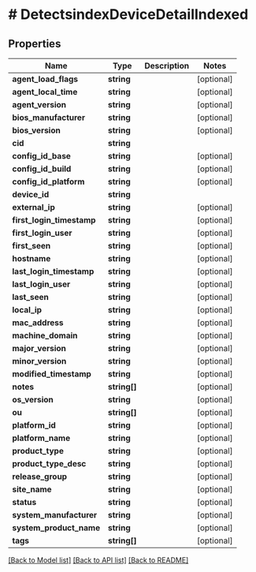 # # DetectsindexDeviceDetailIndexed

## Properties

Name | Type | Description | Notes
------------ | ------------- | ------------- | -------------
**agent_load_flags** | **string** |  | [optional]
**agent_local_time** | **string** |  | [optional]
**agent_version** | **string** |  | [optional]
**bios_manufacturer** | **string** |  | [optional]
**bios_version** | **string** |  | [optional]
**cid** | **string** |  |
**config_id_base** | **string** |  | [optional]
**config_id_build** | **string** |  | [optional]
**config_id_platform** | **string** |  | [optional]
**device_id** | **string** |  |
**external_ip** | **string** |  | [optional]
**first_login_timestamp** | **string** |  | [optional]
**first_login_user** | **string** |  | [optional]
**first_seen** | **string** |  | [optional]
**hostname** | **string** |  | [optional]
**last_login_timestamp** | **string** |  | [optional]
**last_login_user** | **string** |  | [optional]
**last_seen** | **string** |  | [optional]
**local_ip** | **string** |  | [optional]
**mac_address** | **string** |  | [optional]
**machine_domain** | **string** |  | [optional]
**major_version** | **string** |  | [optional]
**minor_version** | **string** |  | [optional]
**modified_timestamp** | **string** |  | [optional]
**notes** | **string[]** |  | [optional]
**os_version** | **string** |  | [optional]
**ou** | **string[]** |  | [optional]
**platform_id** | **string** |  | [optional]
**platform_name** | **string** |  | [optional]
**product_type** | **string** |  | [optional]
**product_type_desc** | **string** |  | [optional]
**release_group** | **string** |  | [optional]
**site_name** | **string** |  | [optional]
**status** | **string** |  | [optional]
**system_manufacturer** | **string** |  | [optional]
**system_product_name** | **string** |  | [optional]
**tags** | **string[]** |  | [optional]

[[Back to Model list]](../../README.md#models) [[Back to API list]](../../README.md#endpoints) [[Back to README]](../../README.md)
